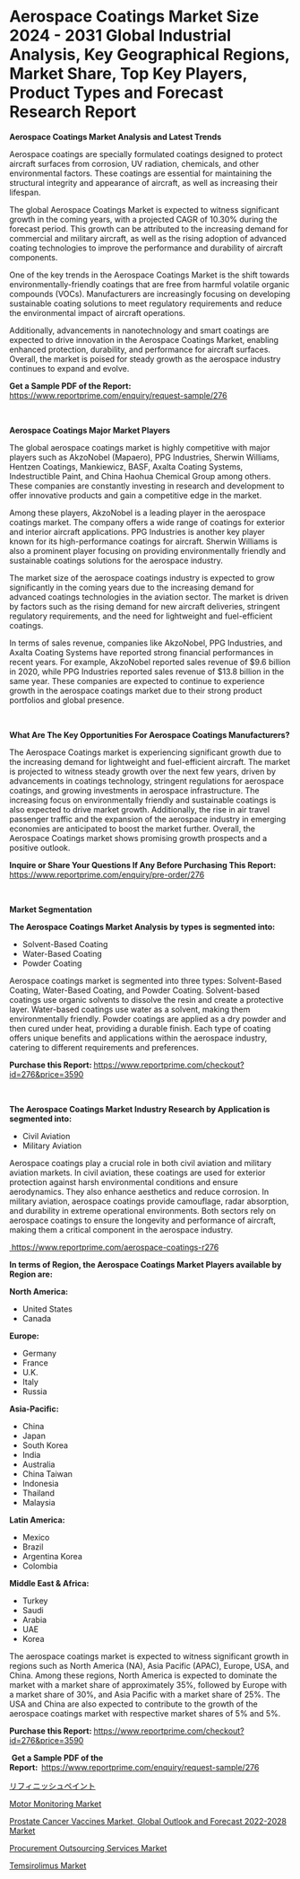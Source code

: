 <p><h1>Aerospace Coatings Market Size 2024 - 2031 Global Industrial Analysis, Key Geographical Regions, Market Share, Top Key Players, Product Types and Forecast Research Report</h1></p><p><strong>Aerospace Coatings Market Analysis and Latest Trends</strong></p>
<p><p>Aerospace coatings are specially formulated coatings designed to protect aircraft surfaces from corrosion, UV radiation, chemicals, and other environmental factors. These coatings are essential for maintaining the structural integrity and appearance of aircraft, as well as increasing their lifespan.</p><p>The global Aerospace Coatings Market is expected to witness significant growth in the coming years, with a projected CAGR of 10.30% during the forecast period. This growth can be attributed to the increasing demand for commercial and military aircraft, as well as the rising adoption of advanced coating technologies to improve the performance and durability of aircraft components.</p><p>One of the key trends in the Aerospace Coatings Market is the shift towards environmentally-friendly coatings that are free from harmful volatile organic compounds (VOCs). Manufacturers are increasingly focusing on developing sustainable coating solutions to meet regulatory requirements and reduce the environmental impact of aircraft operations.</p><p>Additionally, advancements in nanotechnology and smart coatings are expected to drive innovation in the Aerospace Coatings Market, enabling enhanced protection, durability, and performance for aircraft surfaces. Overall, the market is poised for steady growth as the aerospace industry continues to expand and evolve.</p></p>
<p><strong>Get a Sample PDF of the Report:&nbsp;</strong> <a href="https://www.reportprime.com/enquiry/request-sample/276">https://www.reportprime.com/enquiry/request-sample/276</a></p>
<p>&nbsp;</p>
<p><strong>Aerospace Coatings Major Market Players</strong></p>
<p><p>The global aerospace coatings market is highly competitive with major players such as AkzoNobel (Mapaero), PPG Industries, Sherwin Williams, Hentzen Coatings, Mankiewicz, BASF, Axalta Coating Systems, Indestructible Paint, and China Haohua Chemical Group among others. These companies are constantly investing in research and development to offer innovative products and gain a competitive edge in the market.</p><p>Among these players, AkzoNobel is a leading player in the aerospace coatings market. The company offers a wide range of coatings for exterior and interior aircraft applications. PPG Industries is another key player known for its high-performance coatings for aircraft. Sherwin Williams is also a prominent player focusing on providing environmentally friendly and sustainable coatings solutions for the aerospace industry.</p><p>The market size of the aerospace coatings industry is expected to grow significantly in the coming years due to the increasing demand for advanced coatings technologies in the aviation sector. The market is driven by factors such as the rising demand for new aircraft deliveries, stringent regulatory requirements, and the need for lightweight and fuel-efficient coatings.</p><p>In terms of sales revenue, companies like AkzoNobel, PPG Industries, and Axalta Coating Systems have reported strong financial performances in recent years. For example, AkzoNobel reported sales revenue of $9.6 billion in 2020, while PPG Industries reported sales revenue of $13.8 billion in the same year. These companies are expected to continue to experience growth in the aerospace coatings market due to their strong product portfolios and global presence.</p></p>
<p>&nbsp;</p>
<p><strong>What Are The Key Opportunities For Aerospace Coatings Manufacturers?</strong></p>
<p><p>The Aerospace Coatings market is experiencing significant growth due to the increasing demand for lightweight and fuel-efficient aircraft. The market is projected to witness steady growth over the next few years, driven by advancements in coatings technology, stringent regulations for aerospace coatings, and growing investments in aerospace infrastructure. The increasing focus on environmentally friendly and sustainable coatings is also expected to drive market growth. Additionally, the rise in air travel passenger traffic and the expansion of the aerospace industry in emerging economies are anticipated to boost the market further. Overall, the Aerospace Coatings market shows promising growth prospects and a positive outlook.</p></p>
<p><strong>Inquire or Share Your Questions If Any Before Purchasing This Report:</strong> <a href="https://www.reportprime.com/enquiry/pre-order/276">https://www.reportprime.com/enquiry/pre-order/276</a></p>
<p>&nbsp;</p>
<p><strong>Market Segmentation</strong></p>
<p><strong>The Aerospace Coatings Market Analysis by types is segmented into:</strong></p>
<p><ul><li>Solvent-Based Coating</li><li>Water-Based Coating</li><li>Powder Coating</li></ul></p>
<p><p>Aerospace coatings market is segmented into three types: Solvent-Based Coating, Water-Based Coating, and Powder Coating. Solvent-based coatings use organic solvents to dissolve the resin and create a protective layer. Water-based coatings use water as a solvent, making them environmentally friendly. Powder coatings are applied as a dry powder and then cured under heat, providing a durable finish. Each type of coating offers unique benefits and applications within the aerospace industry, catering to different requirements and preferences.</p></p>
<p><strong>Purchase this Report:&nbsp;</strong><a href="https://www.reportprime.com/checkout?id=276&price=3590">https://www.reportprime.com/checkout?id=276&price=3590</a></p>
<p>&nbsp;</p>
<p><strong>The Aerospace Coatings Market Industry Research by Application is segmented into:</strong></p>
<p><ul><li>Civil Aviation</li><li>Military Aviation</li></ul></p>
<p><p>Aerospace coatings play a crucial role in both civil aviation and military aviation markets. In civil aviation, these coatings are used for exterior protection against harsh environmental conditions and ensure aerodynamics. They also enhance aesthetics and reduce corrosion. In military aviation, aerospace coatings provide camouflage, radar absorption, and durability in extreme operational environments. Both sectors rely on aerospace coatings to ensure the longevity and performance of aircraft, making them a critical component in the aerospace industry.</p></p>
<p><a href="https://www.reportprime.com/aerospace-coatings-r276">&nbsp;https://www.reportprime.com/aerospace-coatings-r276</a></p>
<p><strong>In terms of Region, the Aerospace Coatings Market Players available by Region are:</strong></p>
<p>
    <p> <strong> North America: </strong>
        <ul>
            <li>United States</li>
            <li>Canada</li>
        </ul>
        </p> 
    <p> <strong> Europe: </strong>
        <ul>
            <li>Germany</li>
            <li>France</li>
            <li>U.K.</li>
            <li>Italy</li>
            <li>Russia</li>
        </ul>
        </p> 
    <p> <strong> Asia-Pacific: </strong>
        <ul>
            <li>China</li>
            <li>Japan</li>
            <li>South Korea</li>
            <li>India</li>
            <li>Australia</li>
            <li>China Taiwan</li>
            <li>Indonesia</li>
            <li>Thailand</li>
            <li>Malaysia</li>
        </ul>
        </p> 
    <p> <strong> Latin America: </strong>
        <ul>
            <li>Mexico</li>
            <li>Brazil</li>
            <li>Argentina Korea</li>
            <li>Colombia</li>
        </ul>
        </p> 
    <p> <strong> Middle East & Africa: </strong>
        <ul>
            <li>Turkey</li>
            <li>Saudi</li>
            <li>Arabia</li>
            <li>UAE</li>
            <li>Korea</li>
        </ul>
    </p>
    </p>
<p><p>The aerospace coatings market is expected to witness significant growth in regions such as North America (NA), Asia Pacific (APAC), Europe, USA, and China. Among these regions, North America is expected to dominate the market with a market share of approximately 35%, followed by Europe with a market share of 30%, and Asia Pacific with a market share of 25%. The USA and China are also expected to contribute to the growth of the aerospace coatings market with respective market shares of 5% and 5%.</p></p>
<p><strong>Purchase this Report: </strong><a href="https://www.reportprime.com/checkout?id=276&price=3590">https://www.reportprime.com/checkout?id=276&price=3590</a></p>
<p>&nbsp;<strong>Get a Sample PDF of the Report:&nbsp;&nbsp;</strong><a href="https://www.reportprime.com/enquiry/request-sample/276">https://www.reportprime.com/enquiry/request-sample/276</a></p>
<p><strong></strong></p>
<p><p><a href="https://medium.com/@nicholasallan19/%E3%83%AA%E3%83%95%E3%82%A3%E3%83%8B%E3%83%83%E3%82%B7%E3%83%A5%E3%83%9A%E3%82%A4%E3%83%B3%E3%83%88%E3%81%AE%E5%B8%82%E5%A0%B4%E3%82%B7%E3%82%A7%E3%82%A2%E3%81%A8%E6%96%B0%E3%81%97%E3%81%84%E3%83%88%E3%83%AC%E3%83%B3%E3%83%89%E3%81%AE%E5%88%86%E6%9E%90-%E3%81%9D%E3%81%AE%E7%A8%AE%E9%A1%9E-%E3%82%A2%E3%83%97%E3%83%AA%E3%82%B1%E3%83%BC%E3%82%B7%E3%83%A7%E3%83%B3-%E6%9C%80%E7%B5%82%E4%BD%BF%E7%94%A8%E7%9B%AE%E7%9A%84%E5%88%A5%E3%81%AB%E5%88%86%E6%9E%90%E3%81%97-2024%E5%B9%B4%E3%81%8B%E3%82%892031%E5%B9%B4%E3%81%BE%E3%81%A7%E3%81%AE%E4%BA%88%E6%B8%AC%E3%82%92%E8%A1%8C%E3%81%86-133649b1dc8f">リフィニッシュペイント</a></p><p><a href="https://issuu.com/reportprime-2/docs/motor-monitoring-market-size-2030.pptx">Motor Monitoring Market</a></p><p><a href="https://medium.com/@parmer78465/prostate-cancer-vaccines-market-global-outlook-and-forecast-2022-2028-market-investigation-f512f1b00a78">Prostate Cancer Vaccines Market, Global Outlook and Forecast 2022-2028 Market</a></p><p><a href="https://issuu.com/reportprime-2/docs/procurement-outsourcing-services-market-size-2030.">Procurement Outsourcing Services Market</a></p><p><a href="https://www.linkedin.com/pulse/global-temsirolimus-market-focus-product-type-25mg50mg-end-user-dhuyf">Temsirolimus Market</a></p></p>